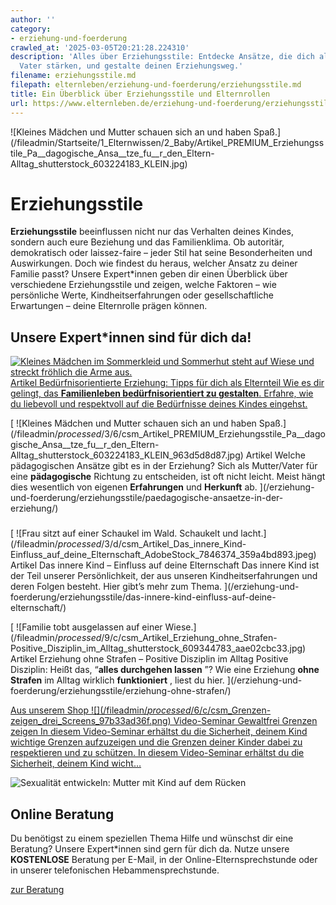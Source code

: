 ```yaml
---
author: ''
category:
- erziehung-und-foerderung
crawled_at: '2025-03-05T20:21:28.224310'
description: 'Alles über Erziehungsstile: Entdecke Ansätze, die dich als Mutter oder
  Vater stärken, und gestalte deinen Erziehungsweg.'
filename: erziehungsstile.md
filepath: elternleben/erziehung-und-foerderung/erziehungsstile.md
title: Ein Überblick über Erziehungsstile und Elternrollen
url: https://www.elternleben.de/erziehung-und-foerderung/erziehungsstile/
---
```


![Kleines Mädchen und Mutter schauen sich an und haben
Spaß.](/fileadmin/Startseite/1_Elternwissen/2_Baby/Artikel_PREMIUM_Erziehungsstile_Pa__dagogische_Ansa__tze_fu__r_den_Eltern-
Alltag_shutterstock_603224183_KLEIN.jpg)

#  Erziehungsstile

**Erziehungsstile** beeinflussen nicht nur das Verhalten deines Kindes,
sondern auch eure Beziehung und das Familienklima. Ob autoritär, demokratisch
oder laissez-faire – jeder Stil hat seine Besonderheiten und Auswirkungen.
Doch wie findest du heraus, welcher Ansatz zu deiner Familie passt? Unsere
Expert*innen geben dir einen Überblick über verschiedene Erziehungsstile und
zeigen, welche Faktoren – wie persönliche Werte, Kindheitserfahrungen oder
gesellschaftliche Erwartungen – deine Elternrolle prägen können.

##  Unsere Expert*innen sind für dich da!

[ ![Kleines Mädchen im Sommerkleid und Sommerhut steht auf Wiese und streckt
fröhlich die Arme
aus.](/fileadmin/_processed_/d/0/csm_Artikel_Bedu__rfnisorientierte_Erziehung_shutterstock_306682328_Kopie_af45046639.jpg)
Artikel Bedürfnisorientierte Erziehung: Tipps für dich als Elternteil Wie es
dir gelingt, das **Familienleben bedürfnisorientiert zu gestalten**. Erfahre,
wie du liebevoll und respektvoll auf die Bedürfnisse deines Kindes eingehst.
](/erziehung-und-foerderung/erziehungsstile/beduerfnisorientierte-erziehung/)

[ ![Kleines Mädchen und Mutter schauen sich an und haben
Spaß.](/fileadmin/_processed_/3/6/csm_Artikel_PREMIUM_Erziehungsstile_Pa__dagogische_Ansa__tze_fu__r_den_Eltern-
Alltag_shutterstock_603224183_KLEIN_963d5d8d87.jpg) Artikel Welche
pädagogischen Ansätze gibt es in der Erziehung? Sich als Mutter/Vater für eine
**pädagogische** Richtung zu entscheiden, ist oft nicht leicht. Meist hängt
dies wesentlich von eigenen **Erfahrungen** und **Herkunft** ab. ](/erziehung-
und-foerderung/erziehungsstile/paedagogische-ansaetze-in-der-erziehung/)

### [ ](/)

### [ ](/)

[ ![Frau sitzt auf einer Schaukel im Wald. Schaukelt und
lacht.](/fileadmin/_processed_/3/d/csm_Artikel_Das_innere_Kind-
Einfluss_auf_deine_Elternschaft_AdobeStock_7846374_359a4bd893.jpeg) Artikel
Das innere Kind – Einfluss auf deine Elternschaft Das innere Kind ist der Teil
unserer Persönlichkeit, der aus unseren Kindheitserfahrungen und deren Folgen
besteht. Hier gibt’s mehr zum Thema. ](/erziehung-und-
foerderung/erziehungsstile/das-innere-kind-einfluss-auf-deine-elternschaft/)

[ ![Familie tobt ausgelassen auf einer
Wiese.](/fileadmin/_processed_/9/c/csm_Artikel_Erziehung_ohne_Strafen-
Positive_Disziplin_im_Alltag_shutterstock_609344783_aae02cbc33.jpg) Artikel
Erziehung ohne Strafen – Positive Disziplin im Alltag Positive Disziplin:
Heißt das, “**alles durchgehen lassen** ”? Wie eine Erziehung **ohne Strafen**
im Alltag wirklich **funktioniert** , liest du hier. ](/erziehung-und-
foerderung/erziehungsstile/erziehung-ohne-strafen/)

[ Aus unserem Shop ![](/fileadmin/_processed_/6/c/csm_Grenzen-
zeigen_drei_Screens_97b33ad36f.png) Video-Seminar Gewaltfrei Grenzen zeigen In
diesem Video-Seminar erhältst du die Sicherheit, deinem Kind wichtige Grenzen
aufzuzeigen und die Grenzen deiner Kinder dabei zu respektieren und zu
schützen. In diesem Video-Seminar erhältst du die Sicherheit, deinem Kind
wicht…  ](/shop/video-seminar-gewaltfrei-grenzen-zeigen/)

![Sexualität entwickeln: Mutter mit Kind auf dem
Rücken](/fileadmin/_processed_/6/b/csm_Tipps_Wie_unterstu__tze_ich_mein_Kind_dabei_eine_gesunde_Sexualita__t_zu_entwickeln_ea90708fd3.jpg)

##  Online Beratung

Du benötigst zu einem speziellen Thema Hilfe und wünschst dir eine Beratung?
Unsere Expert*innen sind gern für dich da. Nutze unsere **KOSTENLOSE**
Beratung per E-Mail, in der Online-Elternsprechstunde oder in unserer
telefonischen Hebammensprechstunde.

[ zur Beratung ](/online-beratung-formate/)

